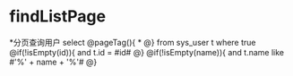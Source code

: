 findListPage
===
*分页查询用户
select 
    @pageTag(){
        *
    @}
from sys_user t where true
    @if(!isEmpty(id)){
        and t.id = #id#
    @}
    @if(!isEmpty(name)){
        and t.name like #'%' + name + '%'#
    @}


